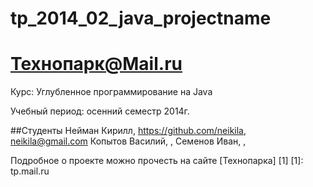 # tp_2014_02_java_projectname
Технопарк@Mail.ru
============
Курс: Углубленное программирование на Java

Учебный период: осенний семестр 2014г.

##Студенты
Нейман Кирилл, https://github.com/neikila, neikila@gmail.com
Копытов Василий, , 
Семенов Иван, ,

Подробное о проекте можно прочесть на сайте [Технопарка] [1]
[1]: tp.mail.ru

